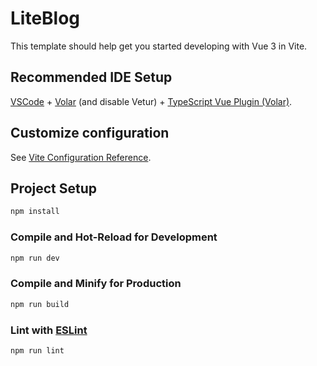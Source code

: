 # LiteBlog

This template should help get you started developing with Vue 3 in Vite.
<!-- TODO: 1. 后台登录 2. 发布文章(markdown，纯文本， 富文本都可）3. 可以匿名评论，点赞 4. 页面缓存 5. 支持全站全文搜索 -->
## Recommended IDE Setup

[VSCode](https://code.visualstudio.com/) + [Volar](https://marketplace.visualstudio.com/items?itemName=Vue.volar) (and disable Vetur) + [TypeScript Vue Plugin (Volar)](https://marketplace.visualstudio.com/items?itemName=Vue.vscode-typescript-vue-plugin).

## Customize configuration

See [Vite Configuration Reference](https://vitejs.dev/config/).

## Project Setup

```sh
npm install
```

### Compile and Hot-Reload for Development

```sh
npm run dev
```

### Compile and Minify for Production

```sh
npm run build
```

### Lint with [ESLint](https://eslint.org/)

```sh
npm run lint
```
